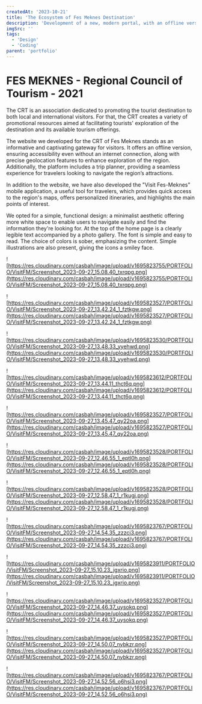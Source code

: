```yaml
---
createdAt: '2023-10-21'
title: 'The Ecosystem of Fes Meknes Destination'
description: 'Development of a new, modern portal, with an offline version and geolocation of the Fes Meknes region www.visitfesmeknes.ma. As well as the ‘Visit Fes Meknes’ mobile application.'
imgSrc: ''
tags:
  - 'Design'
  - 'Coding'
parent: 'portfolio'
---
```


# FES MEKNES - Regional Council of Tourism - 2021

The CRT is an association dedicated to promoting the tourist destination to both local and international visitors. For that, the CRT creates a variety of promotional resources aimed at facilitating tourists' exploration of the destination and its available tourism offerings.

The website we developed for the CRT of Fes Meknes stands as an informative and captivating gateway for visitors. It offers an offline version, ensuring accessibility even without an internet connection, along with precise geolocation features to enhance exploration of the region. Additionally, the platform includes a trip planner, providing a seamless experience for travelers looking to navigate the region’s attractions.

In addition to the website, we have also developed the "Visit Fes-Meknes" mobile application, a useful tool for travelers, which provides quick access to the region's maps, offers personalized itineraries, and highlights the main points of interest.

We opted for a simple, functional design: a minimalist aesthetic offering more white space to enable users to navigate easily and find the information they're looking for. At the top of the home page is a clearly legible text accompanied by a photo gallery. The font is simple and easy to read. The choice of colors is sober, emphasizing the content. Simple illustrations are also present, giving the icons a smiley face.

![https://res.cloudinary.com/casbah/image/upload/v1695823755/PORTFOLIO/VisitFM/Screenshot_2023-09-27_15.08.40_txrqpg.png](https://res.cloudinary.com/casbah/image/upload/v1695823755/PORTFOLIO/VisitFM/Screenshot_2023-09-27_15.08.40_txrqpg.png)

![https://res.cloudinary.com/casbah/image/upload/v1695823527/PORTFOLIO/VisitFM/Screenshot_2023-09-27_13.42.24_1_fztkgw.png](https://res.cloudinary.com/casbah/image/upload/v1695823527/PORTFOLIO/VisitFM/Screenshot_2023-09-27_13.42.24_1_fztkgw.png)

![https://res.cloudinary.com/casbah/image/upload/v1695823530/PORTFOLIO/VisitFM/Screenshot_2023-09-27_13.48.33_yyehwd.png](https://res.cloudinary.com/casbah/image/upload/v1695823530/PORTFOLIO/VisitFM/Screenshot_2023-09-27_13.48.33_yyehwd.png)

![https://res.cloudinary.com/casbah/image/upload/v1695823612/PORTFOLIO/VisitFM/Screenshot_2023-09-27_13.44.11_thct6q.png](https://res.cloudinary.com/casbah/image/upload/v1695823612/PORTFOLIO/VisitFM/Screenshot_2023-09-27_13.44.11_thct6q.png)

![https://res.cloudinary.com/casbah/image/upload/v1695823527/PORTFOLIO/VisitFM/Screenshot_2023-09-27_13.45.47_qy22oa.png](https://res.cloudinary.com/casbah/image/upload/v1695823527/PORTFOLIO/VisitFM/Screenshot_2023-09-27_13.45.47_qy22oa.png)

![https://res.cloudinary.com/casbah/image/upload/v1695823528/PORTFOLIO/VisitFM/Screenshot_2023-09-27_12.46.55_1_eptl0h.png](https://res.cloudinary.com/casbah/image/upload/v1695823528/PORTFOLIO/VisitFM/Screenshot_2023-09-27_12.46.55_1_eptl0h.png)

![https://res.cloudinary.com/casbah/image/upload/v1695823528/PORTFOLIO/VisitFM/Screenshot_2023-09-27_12.58.47_1_r1kugj.png](https://res.cloudinary.com/casbah/image/upload/v1695823528/PORTFOLIO/VisitFM/Screenshot_2023-09-27_12.58.47_1_r1kugj.png)

![https://res.cloudinary.com/casbah/image/upload/v1695823767/PORTFOLIO/VisitFM/Screenshot_2023-09-27_14.54.35_zzzcj3.png](https://res.cloudinary.com/casbah/image/upload/v1695823767/PORTFOLIO/VisitFM/Screenshot_2023-09-27_14.54.35_zzzcj3.png)

![https://res.cloudinary.com/casbah/image/upload/v1695823911/PORTFOLIO/VisitFM/Screenshot_2023-09-27_15.10.23_jgxrio.png](https://res.cloudinary.com/casbah/image/upload/v1695823911/PORTFOLIO/VisitFM/Screenshot_2023-09-27_15.10.23_jgxrio.png)

![https://res.cloudinary.com/casbah/image/upload/v1695823527/PORTFOLIO/VisitFM/Screenshot_2023-09-27_14.46.37_uysokq.png](https://res.cloudinary.com/casbah/image/upload/v1695823527/PORTFOLIO/VisitFM/Screenshot_2023-09-27_14.46.37_uysokq.png)

![https://res.cloudinary.com/casbah/image/upload/v1695823527/PORTFOLIO/VisitFM/Screenshot_2023-09-27_14.50.07_nybkzr.png](https://res.cloudinary.com/casbah/image/upload/v1695823527/PORTFOLIO/VisitFM/Screenshot_2023-09-27_14.50.07_nybkzr.png)

![https://res.cloudinary.com/casbah/image/upload/v1695823767/PORTFOLIO/VisitFM/Screenshot_2023-09-27_14.52.56_o6hsi3.png](https://res.cloudinary.com/casbah/image/upload/v1695823767/PORTFOLIO/VisitFM/Screenshot_2023-09-27_14.52.56_o6hsi3.png)
